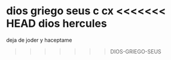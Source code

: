 dios griego seus c cx
<<<<<<< HEAD
dios hercules 
=======
deja de joder y haceptame 
>>>>>>> DIOS-GRIEGO-SEUS
